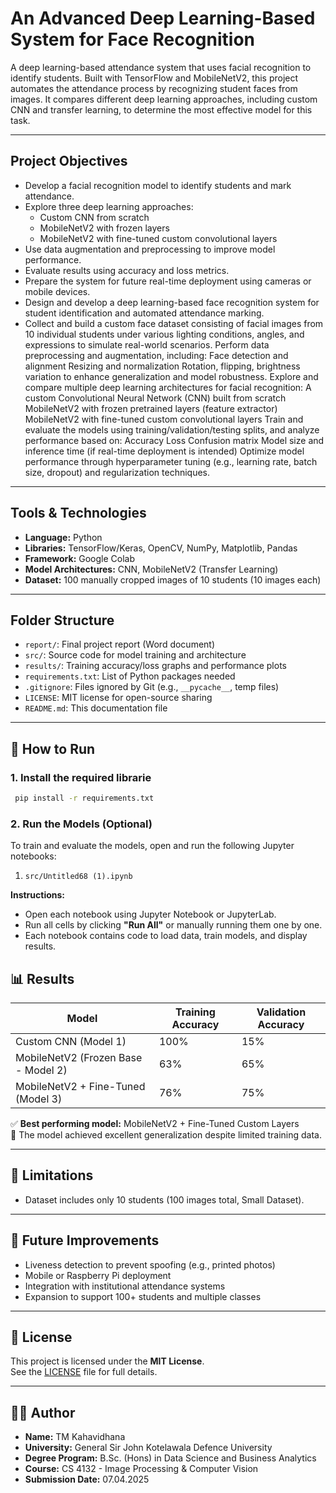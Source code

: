 # An Advanced Deep Learning-Based System for Face Recognition

A deep learning-based attendance system that uses facial recognition to identify students. Built with TensorFlow and MobileNetV2, this project automates the attendance process by recognizing student faces from images. It compares different deep learning approaches, including custom CNN and transfer learning, to determine the most effective model for this task.

---

## Project Objectives

- Develop a facial recognition model to identify students and mark attendance.
- Explore three deep learning approaches:
  - Custom CNN from scratch
  - MobileNetV2 with frozen layers
  - MobileNetV2 with fine-tuned custom convolutional layers
- Use data augmentation and preprocessing to improve model performance.
- Evaluate results using accuracy and loss metrics.
- Prepare the system for future real-time deployment using cameras or mobile devices.
- Design and develop a deep learning-based face recognition system for student identification and automated attendance marking.
- Collect and build a custom face dataset consisting of facial images from 10 individual students under various lighting conditions, angles, and expressions to simulate real-world scenarios.
Perform data preprocessing and augmentation, including:
Face detection and alignment
Resizing and normalization
Rotation, flipping, brightness variation
to enhance generalization and model robustness.
Explore and compare multiple deep learning architectures for facial recognition:
A custom Convolutional Neural Network (CNN) built from scratch
MobileNetV2 with frozen pretrained layers (feature extractor)
MobileNetV2 with fine-tuned custom convolutional layers
Train and evaluate the models using training/validation/testing splits, and analyze performance based on:
Accuracy
Loss
Confusion matrix
Model size and inference time (if real-time deployment is intended)
Optimize model performance through hyperparameter tuning (e.g., learning rate, batch size, dropout) and regularization techniques.
---

## Tools & Technologies

- **Language:** Python  
- **Libraries:** TensorFlow/Keras, OpenCV, NumPy, Matplotlib, Pandas  
- **Framework:** Google Colab  
- **Model Architectures:** CNN, MobileNetV2 (Transfer Learning)  
- **Dataset:** 100 manually cropped images of 10 students (10 images each)

---

## Folder Structure

- `report/`: Final project report (Word document)  
- `src/`: Source code for model training and architecture  
- `results/`: Training accuracy/loss graphs and performance plots  
- `requirements.txt`: List of Python packages needed  
- `.gitignore`: Files ignored by Git (e.g., `__pycache__`, temp files)  
- `LICENSE`: MIT license for open-source sharing  
- `README.md`: This documentation file

---

## 🚀 How to Run
### 1. Install the required librarie
  ``` bash
   pip install -r requirements.txt
```

### 2. Run the Models (Optional)

To train and evaluate the models, open and run the following Jupyter notebooks:

1. `src/Untitled68 (1).ipynb`  
  
**Instructions:**
- Open each notebook using Jupyter Notebook or JupyterLab.
- Run all cells by clicking **"Run All"** or manually running them one by one.
- Each notebook contains code to load data, train models, and display results.

## 📊 Results

| Model                                | Training Accuracy | Validation Accuracy |
|-------------------------------------|-------------------|---------------------|
| Custom CNN (Model 1)                | 100%              | 15%                 |
| MobileNetV2 (Frozen Base - Model 2) | 63%               | 65%                 |
| MobileNetV2 + Fine-Tuned (Model 3)  | 76%               | 75%                 |

✅ **Best performing model:** MobileNetV2 + Fine-Tuned Custom Layers  
🧠 The model achieved excellent generalization despite limited training data.

---

## 📌 Limitations

- Dataset includes only 10 students (100 images total, Small Dataset).

---

## 🔮 Future Improvements

- Liveness detection to prevent spoofing (e.g., printed photos)
- Mobile or Raspberry Pi deployment
- Integration with institutional attendance systems
- Expansion to support 100+ students and multiple classes

---

## 📄 License

This project is licensed under the **MIT License**.  
See the [LICENSE](LICENSE) file for full details.

---

## 👨‍🎓 Author

- **Name:** TM Kahavidhana   
- **University:** General Sir John Kotelawala Defence University  
- **Degree Program:** B.Sc. (Hons) in Data Science and Business Analytics  
- **Course:** CS 4132 - Image Processing & Computer Vision  
- **Submission Date:** 07.04.2025

